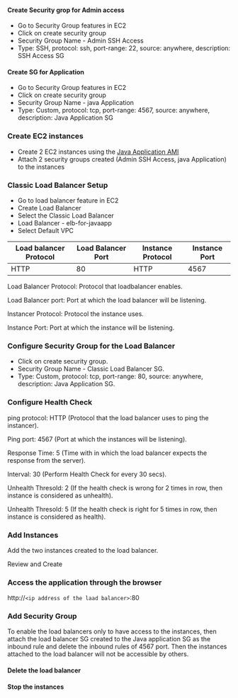 #### Create Security grop for Admin access

* Go to Security Group features in EC2 
* Click on create security group
* Security Group Name - Admin SSH Access
* Type: SSH, protocol: ssh, port-range: 22, source: anywhere, description: SSH Access SG


#### Create SG for Application

* Go to Security Group features in EC2 
* Click on create security group
* Security Group Name - java Application 
* Type: Custom, protocol: tcp, port-range: 4567, source: anywhere, description: Java Application SG

### Create EC2 instances

* Create 2 EC2 instances using the [ Java Application AMI ](https://github.com/konman01/AWS/tree/master/EC2/create-ami)
* Attach 2 security groups created (Admin SSH Access, java Application) to the instances


### Classic Load Balancer Setup

* Go to load balancer feature in EC2
* Create Load Balancer
* Select the Classic Load Balancer
* Load Balancer - elb-for-javaapp
* Select Default VPC

Load balancer Protocol | Load Balancer Port | Instance Protocol | Instance Port
---------------------- | ------------------ | ----------------- | -------------
HTTP | 80 | HTTP | 4567

Load Balancer Protocol: Protocol that loadbalancer enables.  

Load Balancer port: Port at which the load balancer will be listening.  

Instancer Protocol: Protocol the instance uses. 

Instance Port: Port at which the instance will be listening. 

### Configure Security Group for the Load Balancer

* Click on create security group. 
* Security Group Name - Classic Load Balancer SG. 
* Type: Custom, protocol: tcp, port-range: 80, source: anywhere, description: Java Application SG. 

### Configure Health Check
ping protocol: HTTP (Protocol that the load balancer uses to ping the instancer). 

Ping port: 4567 (Port at which the instances will be listening). 

Response Time: 5 (Time with in which the load balancer expects the response from the server). 

Interval: 30 (Perform Health Check for every 30 secs). 

Unhealth Thresold: 2 (If the health check is wrong for 2 times in row, then instance is considered as unhealth). 

Unhealth Thresold: 5 (If the health check is right for 5 times in row, then instance is considered as health). 


### Add Instances

Add the two instances created to the load balancer. 

Review and Create

### Access the application through the browser

http://`<ip address of the laad balancer>`:80


### Add Security Group 

To enable the load balancers only to have access to the instances, then attach the load balancer SG created to the Java application SG as the inbound rule and delete the inbound rules of 4567 port. Then the instances attached to the load balancer will not be accessible by others. 

#### Delete the load balancer

#### Stop the instances